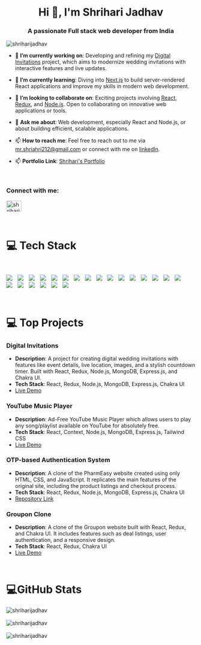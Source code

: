 <h1 align="center">Hi 👋, I'm Shrihari Jadhav</h1>
<h3 align="center">A passionate Full stack web developer from India</h3>

<p align="left"> <img src="https://komarev.com/ghpvc/?username=shriharijadhav&label=Profile%20views&color=0e75b6&style=flat" alt="shriharijadhav" /> </p>


- 🔭 **I’m currently working on**: Developing and refining my [Digital Invitations](https://github.com/shriharijadhav/digitalinvitations) project, which aims to modernize wedding invitations with interactive features and live updates.
- 🌱 **I’m currently learning**: Diving into [Next.js](https://nextjs.org/) to build server-rendered React applications and improve my skills in modern web development.

- 👯 **I’m looking to collaborate on**: Exciting projects involving [React](https://reactjs.org/), [Redux](https://redux.js.org/), and [Node.js](https://nodejs.org/). Open to collaborating on innovative web applications or tools.

- 💬 **Ask me about**: Web development, especially React and Node.js, or about building efficient, scalable applications.
- 📫 **How to reach me**: Feel free to reach out to me via [mr.shriahri212@gmail.com](mailto:mr.shriahri212@gmail.com) or connect with me on [linkedIn](https://www.linkedin.com/in/shriharijadhav126/).
- 📫 **Portfolio Link**:  [Shrihari's Portfolio](https://shriharijadhav.github.io/) 

 
<br/>

<h3 align="left">Connect with me:</h3>
<p align="left">
<a href="https://linkedin.com/in/shriharijadhav126" target="blank"><img align="center" src="https://raw.githubusercontent.com/rahuldkjain/github-profile-readme-generator/master/src/images/icons/Social/linked-in-alt.svg" alt="shriharijadhav126" height="30" width="40" /></a>
</p>
<br/>


# 💻 Tech Stack
<br/>
<p>
  <img src="https://img.shields.io/badge/css3-%231572B6.svg?style=for-the-badge&logo=css3&logoColor=white" style="margin-right: 10px;"/>
  <img src="https://img.shields.io/badge/javascript-%23323330.svg?style=for-the-badge&logo=javascript&logoColor=%23F7DF1E" style="margin-right: 10px;"/>
  <img src="https://img.shields.io/badge/html5-%23E34F26.svg?style=for-the-badge&logo=html5&logoColor=white" style="margin-right: 10px;"/>
  <img src="https://img.shields.io/badge/Render-%46E3B7.svg?style=for-the-badge&logo=render&logoColor=white" style="margin-right: 10px;"/>
  <img src="https://img.shields.io/badge/vercel-%23000000.svg?style=for-the-badge&logo=vercel&logoColor=white" style="margin-right: 10px;"/>
  <img src="https://img.shields.io/badge/express.js-%23404d59.svg?style=for-the-badge&logo=express&logoColor=%2361DAFB" style="margin-right: 10px;"/>
  <img src="https://img.shields.io/badge/JWT-black?style=for-the-badge&logo=JSON%20web%20tokens" style="margin-right: 10px;"/>
  <img src="https://img.shields.io/badge/NPM-%23CB3837.svg?style=for-the-badge&logo=npm&logoColor=white" style="margin-right: 10px;"/>
  <img src="https://img.shields.io/badge/Next-black?style=for-the-badge&logo=next.js&logoColor=white" style="margin-right: 10px;"/>
  <img src="https://img.shields.io/badge/node.js-6DA55F?style=for-the-badge&logo=node.js&logoColor=white" style="margin-right: 10px;"/>
  <img src="https://img.shields.io/badge/NODEMON-%23323330.svg?style=for-the-badge&logo=nodemon&logoColor=%BBDEAD" style="margin-right: 10px;"/>
  <img src="https://img.shields.io/badge/react-%2320232a.svg?style=for-the-badge&logo=react&logoColor=%2361DAFB" style="margin-right: 10px;"/>
  <img src="https://img.shields.io/badge/React_Router-CA4245?style=for-the-badge&logo=react-router&logoColor=white" style="margin-right: 10px;"/>
  <img src="https://img.shields.io/badge/redux-%23593d88.svg?style=for-the-badge&logo=redux&logoColor=white" style="margin-right: 10px;"/>
  <img src="https://img.shields.io/badge/tailwindcss-%2338B2AC.svg?style=for-the-badge&logo=tailwind-css&logoColor=white" style="margin-right: 10px;"/>
  <img src="https://img.shields.io/badge/vite-%23646CFF.svg?style=for-the-badge&logo=vite&logoColor=white" style="margin-right: 10px;"/>
  <img src="https://img.shields.io/badge/chakra-%234ED1C5.svg?style=for-the-badge&logo=chakraui&logoColor=white" style="margin-right: 10px;"/>
  <img src="https://img.shields.io/badge/mysql-4479A1.svg?style=for-the-badge&logo=mysql&logoColor=white" style="margin-right: 10px;"/>
  <img src="https://img.shields.io/badge/MongoDB-%234ea94b.svg?style=for-the-badge&logo=mongodb&logoColor=white" style="margin-right: 10px;"/>
  <img src="https://img.shields.io/badge/git-%23F05033.svg?style=for-the-badge&logo=git&logoColor=white" style="margin-right: 10px;"/>
  <img src="https://img.shields.io/badge/github-%23121011.svg?style=for-the-badge&logo=github&logoColor=white" style="margin-right: 10px;"/>
  <img src="https://img.shields.io/badge/Postman-FF6C37?style=for-the-badge&logo=postman&logoColor=white"/>
</p>

<br/>

# 💻 Top Projects

### Digital Invitations
- **Description**: A project for creating digital wedding invitations with features like event details, live location, images, and a stylish countdown timer. Built with React, Redux, Node.js, MongoDB, Express.js, and Chakra UI.
- **Tech Stack**: React, Redux, Node.js, MongoDB, Express.js, Chakra UI
- [Live Demo](https://digitalinvitations.vercel.app/)


### YouTube Music Player
- **Description**: Ad-Free YouTube Music Player which allows users to play any song/playlist available on YouTube for absolutely free.
- **Tech Stack**: React, Context, Node.js, MongoDB, Express.js, Tailwind CSS
- [Live Demo](https://youtubemusicplayer.vercel.app/)

### OTP-based Authentication System
- **Description**: A clone of the PharmEasy website created using only HTML, CSS, and JavaScript. It replicates the main features of the original site, including the product listings and checkout process.
- **Tech Stack**: React, Redux, Node.js, MongoDB, Express.js, Chakra UI
- [Repository Link](https://github.com/shriharijadhav/secure_login_frontend)


### Groupon Clone
- **Description**: A clone of the Groupon website built with React, Redux, and Chakra UI. It includes features such as deal listings, user authentication, and a responsive design.
- **Tech Stack**: React, Redux, Chakra UI
- [Live Demo](https://groupon-gamma.vercel.app/)


 <br/>
 
# 💻GitHub Stats

<div>
  <img src="https://github-readme-stats.vercel.app/api/top-langs?username=shriharijadhav&show_icons=true&locale=en&layout=compact" alt="shriharijadhav" />
</div>
<br/>
<div>
  <img src="https://github-readme-stats.vercel.app/api?username=shriharijadhav&show_icons=true&locale=en" alt="shriharijadhav" />
</div>
<br/>

<div>
  <img src="https://github-readme-streak-stats.herokuapp.com/?user=shriharijadhav&" alt="shriharijadhav" />
</div>


